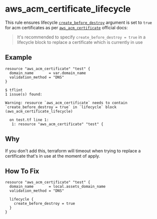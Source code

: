 # aws_acm_certificate_lifecycle

This rule ensures lifecycle [`create_before_destroy`](https://www.terraform.io/docs/language/meta-arguments/lifecycle.html#create_before_destroy)
argument is set to `true` for acm certificates as per
[`aws_acm_certificate`](https://registry.terraform.io/providers/hashicorp/aws/latest/docs/resources/acm_certificate)
official docs:

> It's recommended to specify `create_before_destroy = true` in a
> lifecycle block to replace a certificate which is currently in use


## Example

```hcl
resource "aws_acm_certificate" "test" {
  domain_name       = var.domain_name
  validation_method = "DNS"
}
```

```console
$ tflint
1 issue(s) found:

Warning: resource `aws_acm_certificate` needs to contain `create_before_destroy = true` in `lifecycle` block (aws_acm_certificate_lifecycle)

  on test.tf line 1:
   1: resource "aws_acm_certificate" "test" {
```

## Why

If you don't add this, terraform will timeout when trying to replace a certificate
that's in use at the moment of apply.

## How To Fix

```hcl
resource "aws_acm_certificate" "test" {
  domain_name       = local.assets_domain_name
  validation_method = "DNS"

  lifecycle {
    create_before_destroy = true
  }
}
```
